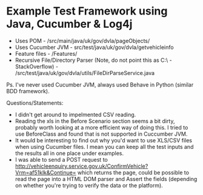 # Example Test Framework using Java, Cucumber & Log4j

- Uses POM - /src/main/java/uk/gov/dvla/pageObjects/
- Uses Cucumber JVM - src/test/java/uk/gov/dvla/getvehicleinfo
- Feature files - /Features/
- Recursive File/Directory Parser (Note, do not point this as C:\ - StackOverflow) - /src/test/java/uk/gov/dvla/utils/FileDirParseService.java	

Ps. I've never used Cucumber JVM, always used Behave in Python (similar BDD framework).

Questions/Statements:

- I didn't get around to impelmented CSV reading.
- Reading the xls in the Before Scenario section seems a bit dirty, probably worth looking at a more efficient way of doing this. I tried to use BeforeClass and found that is not supported in Cuccumber JVM.
- It would be interesting to find out why you'd want to use XLS/CSV files when using Cucumber files. I mean you can keep all the test inputs and the results all in one place under examples.
- I was able to send a POST request to http://vehicleenquiry.service.gov.uk/ConfirmVehicle?Vrm=af51klk&Continue= which returns the page, could be possible to read the page into a HTML DOM parser and Assert the fields (depending on whether you're trying to verify the data or the platform).
